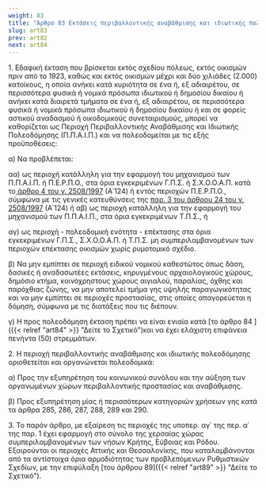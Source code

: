 ```yaml
---
weight: 83
title: "Άρθρο 83 Εκτάσεις περιβαλλοντικής αναβάθμισης και ιδιωτικής πολεοδόμησης"
slug: art83
prev: art82
next: art84
---
```


1\. Εδαφική έκταση που βρίσκεται εκτός σχεδίου πόλεως, εκτός οικισμών πριν από το 1923, καθώς και εκτός οικισμών μέχρι και δύο χιλιάδες (2.000) κατοίκους, η οποία ανήκει κατά κυριότητα σε ένα ή, εξ αδιαιρέτου, σε περισσότερα φυσικά ή νομικά πρόσωπα ιδιωτικού ή δημοσίου δικαίου ή ανήκει κατά διαιρετά τμήματα σε ένα ή, εξ αδιαιρέτου, σε περισσότερα φυσικά ή νομικά πρόσωπα ιδιωτικού ή δημοσίου δικαίου ή και σε φορείς αστικού αναδασμού ή οικοδομικούς συνεταιρισμούς, μπορεί να καθορίζεται ως Περιοχή Περιβαλλοντικής Αναβάθμισης και Ιδιωτικής Πολεοδόμησης (Π.Π.Α.Ι.Π.) και να πολεοδομείται με τις εξής προϋποθέσεις:

α) Να προβλέπεται:

αα) ως περιοχή κατάλληλη για την εφαρμογή του μηχανισμού των Π.Π.Α.Ι.Π. ή Π.Ε.Ρ.Π.Ο., στα όρια εγκεκριμένων Γ.Π.Σ. ή Σ.Χ.Ο.Ο.Α.Π. κατά το<a href="https://ia37rg02wpsa01.blob.core.windows.net/fek/01/1997/19970100124.pdf" title="Δείτε το Σχετικό"> άρθρο 4 του ν. 2508/1997</a> (Α΄124) ή εντός περιοχών Π.Ε.Ρ.Π.Ο., σύμφωνα με τις γενικές κατευθύνσεις της <a href="https://ia37rg02wpsa01.blob.core.windows.net/fek/01/1997/19970100124.pdf" title="Δείτε το Σχετικό">παρ. 3 του άρθρου 24 του ν. 2508/1997</a> (Α΄124) ή αβ) ως περιοχή κατάλληλη για την εφαρμογή του μηχανισμού των Π.Π.Α.Ι.Π., στα όρια εγκεκριμένων Τ.Π.Σ., ή

αγ) ως περιοχή - πολεοδομική ενότητα - επέκτασης στα όρια εγκεκριμένων Γ.Π.Σ., Σ.Χ.Ο.Ο.Α.Π. ή Τ.Π.Σ. μη συμπεριλαμβανομένων των περιοχών επέκτασης οικισμών χωρίς ρυμοτομικό σχέδιο.

β) Να μην εμπίπτει σε περιοχή ειδικού νομικού καθεστώτος όπως δάση, δασικές ή αναδασωτέες εκτάσεις, κηρυγμένους αρχαιολογικούς χώρους, δημόσιο κτήμα, κοινόχρηστους χώρους αιγιαλού, παραλίας, όχθης και παρόχθιας ζώνης, να μην αποτελεί τμήμα γης υψηλής παραγωγικότητας και να μην εμπίπτει σε περιοχές προστασίας, στις οποίες απαγορεύεται η δόμηση, σύμφωνα με τις διατάξεις που τις διέπουν.

γ) Η προς πολεοδόμηση έκταση πρέπει να είναι ενιαία κατά [το άρθρο 84 ]({{< relref "art84" >}} "Δείτε το Σχετικό")και να έχει ελάχιστη επιφάνεια πενήντα (50) στρεμμάτων.

2\. Η περιοχή περιβαλλοντικής αναβάθμισης και ιδιωτικής πολεοδόμησης οριοθετείται και οργανώνεται πολεοδομικά:

α) Προς την εξυπηρέτηση του κοινωνικού συνόλου και την αύξηση των οργανωμένων χώρων περιβαλλοντικής προστασίας και αναβάθμισης.

β) Προς εξυπηρέτηση μίας ή περισσότερων κατηγοριών χρήσεων γης κατά τα άρθρα 285, 286, 287, 288, 289 και 290.

3\. Το παρόν άρθρο, με εξαίρεση τις περιοχές της υποπερ. αγ΄ της περ. α΄ της παρ. 1 έχει εφαρμογή στο σύνολο της χερσαίας χώρας συμπεριλαμβανομένων των νήσων Κρήτης, Εύβοιας και Ρόδου. Εξαιρούνται οι περιοχές Αττικής και Θεσσαλονίκης, που καταλαμβάνονται από τα αντίστοιχα όρια αρμοδιότητας των προβλεπόμενων Ρυθμιστικών Σχεδίων, με την επιφύλαξη [του άρθρου 89]({{< relref "art89" >}} "Δείτε το Σχετικό").


